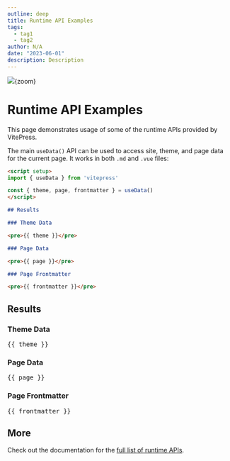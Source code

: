 ```yaml
---
outline: deep
title: Runtime API Examples
tags:
  - tag1
  - tag2
author: N/A
date: "2023-06-01"
description: Description
---
```


![](https://s2.loli.net/2024/05/11/AxytJQVb3EDwfiZ.jpg){zoom}
<billbill id="BV1MR4y1Q738"/>
<youtube id="tKjZuykKY1I"/>
<sketchfab id="1c89cb9f2c224b78b6fea50f82e042c3"/>

# Runtime API Examples

This page demonstrates usage of some of the runtime APIs provided by VitePress.

The main `useData()` API can be used to access site, theme, and page data for the current page. It works in both `.md` and `.vue` files:

```md
<script setup>
import { useData } from 'vitepress'

const { theme, page, frontmatter } = useData()
</script>

## Results

### Theme Data

<pre>{{ theme }}</pre>

### Page Data

<pre>{{ page }}</pre>

### Page Frontmatter

<pre>{{ frontmatter }}</pre>
```

<script setup>
import { useData } from 'vitepress'

const { site, theme, page, frontmatter } = useData()
</script>

## Results

### Theme Data

<pre>{{ theme }}</pre>

### Page Data

<pre>{{ page }}</pre>

### Page Frontmatter

<pre>{{ frontmatter }}</pre>

## More

Check out the documentation for the [full list of runtime APIs](https://vitepress.dev/reference/runtime-api#usedata).

